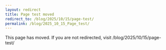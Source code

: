 ```yaml
---
layout: redirect
title: Page test moved
redirect_to: /blog/2025/10/15/page-test/
permalink: /blog/2025_10_15_Page_test/
---
```


This page has moved. If you are not redirected, visit /blog/2025/10/15/page-test/
